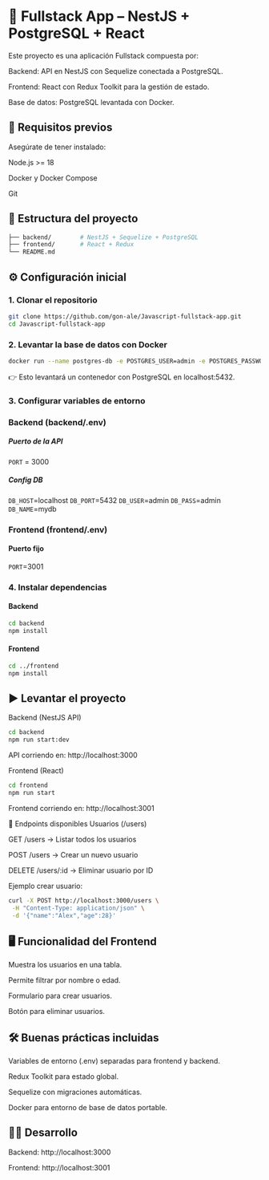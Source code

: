 
# 📘 Fullstack App – NestJS + PostgreSQL + React

Este proyecto es una aplicación Fullstack compuesta por:

Backend: API en NestJS con Sequelize conectada a PostgreSQL.

Frontend: React con Redux Toolkit para la gestión de estado.

Base de datos: PostgreSQL levantada con Docker.

## 🚀 Requisitos previos

Asegúrate de tener instalado:

Node.js >= 18

Docker y Docker Compose

Git

## 📂 Estructura del proyecto
```bash
├── backend/        # NestJS + Sequelize + PostgreSQL
├── frontend/       # React + Redux
└── README.md
```
    
## ⚙️ Configuración inicial

### 1. Clonar el repositorio
```bash
git clone https://github.com/gon-ale/Javascript-fullstack-app.git
cd Javascript-fullstack-app
```


### 2. Levantar la base de datos con Docker

```bash
docker run --name postgres-db -e POSTGRES_USER=admin -e POSTGRES_PASSWORD=admin -e POSTGRES_DB=mydb -p 5432:5432 -d postgres:16
```

👉 Esto levantará un contenedor con PostgreSQL en localhost:5432.

### 3. Configurar variables de entorno
### Backend (backend/.env)
##### Puerto de la API
`PORT` = 3000

##### Config DB
`DB_HOST`=localhost
`DB_PORT`=5432
`DB_USER`=admin
`DB_PASS`=admin
`DB_NAME`=mydb

### Frontend (frontend/.env)
#### Puerto fijo 
`PORT`=3001

### 4. Instalar dependencias
#### Backend
```bash
cd backend
npm install
```
#### Frontend
```bash
cd ../frontend
npm install
```
## ▶️ Levantar el proyecto
Backend (NestJS API)
```bash
cd backend
npm run start:dev
```

API corriendo en: http://localhost:3000

Frontend (React)
```bash
cd frontend
npm run start
```

Frontend corriendo en: http://localhost:3001

📡 Endpoints disponibles
Usuarios (/users)

GET /users → Listar todos los usuarios

POST /users → Crear un nuevo usuario

DELETE /users/:id → Eliminar usuario por ID

Ejemplo crear usuario:

```bash
curl -X POST http://localhost:3000/users \
 -H "Content-Type: application/json" \
 -d '{"name":"Alex","age":28}'
```
## 🖥️ Funcionalidad del Frontend

Muestra los usuarios en una tabla.

Permite filtrar por nombre o edad.

Formulario para crear usuarios.

Botón para eliminar usuarios.

## 🛠️ Buenas prácticas incluidas

Variables de entorno (.env) separadas para frontend y backend.

Redux Toolkit para estado global.

Sequelize con migraciones automáticas.

Docker para entorno de base de datos portable.

## 🧑‍💻 Desarrollo

Backend: http://localhost:3000

Frontend: http://localhost:3001